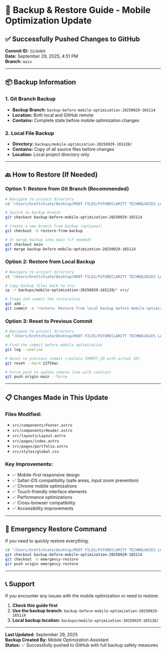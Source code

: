 # 🔄 Backup & Restore Guide - Mobile Optimization Update

## ✅ Successfully Pushed Changes to GitHub

**Commit ID:** `32c6d69`  
**Date:** September 29, 2025, 4:51 PM  
**Branch:** `main`

---

## 📦 Backup Information

### 1. **Git Branch Backup**
- **Backup Branch:** `backup-before-mobile-optimization-20250929-165114`
- **Location:** Both local and GitHub remote
- **Contains:** Complete state before mobile optimization changes

### 2. **Local File Backup**
- **Directory:** `backups/mobile-optimization-20250929-165128/`
- **Contains:** Copy of all source files before changes
- **Location:** Local project directory only

---

## 🔙 How to Restore (If Needed)

### Option 1: Restore from Git Branch (Recommended)
```bash
# Navigate to project directory
cd "/Users/brettchiate/Desktop/ROOT FILES/FUTURECLARITY TECHNOLOGIES LANDING"

# Switch to backup branch
git checkout backup-before-mobile-optimization-20250929-165114

# Create a new branch from backup (optional)
git checkout -b restore-from-backup

# Or merge backup into main (if needed)
git checkout main
git merge backup-before-mobile-optimization-20250929-165114
```

### Option 2: Restore from Local Backup
```bash
# Navigate to project directory
cd "/Users/brettchiate/Desktop/ROOT FILES/FUTURECLARITY TECHNOLOGIES LANDING"

# Copy backup files back to src/
cp -r backups/mobile-optimization-20250929-165128/* src/

# Stage and commit the restoration
git add .
git commit -m "restore: Restore from local backup before mobile optimization"
```

### Option 3: Reset to Previous Commit
```bash
# Navigate to project directory
cd "/Users/brettchiate/Desktop/ROOT FILES/FUTURECLARITY TECHNOLOGIES LANDING"

# Find the commit before mobile optimization
git log --oneline

# Reset to previous commit (replace COMMIT_ID with actual ID)
git reset --hard 12f54ac

# Force push to update remote (use with caution)
git push origin main --force
```

---

## 📋 Changes Made in This Update

### Files Modified:
- `src/components/Footer.astro`
- `src/components/Header.astro`
- `src/layouts/Layout.astro`
- `src/pages/index.astro`
- `src/pages/portfolio.astro`
- `src/styles/global.css`

### Key Improvements:
- ✅ Mobile-first responsive design
- ✅ Safari iOS compatibility (safe areas, input zoom prevention)
- ✅ Chrome mobile optimizations
- ✅ Touch-friendly interface elements
- ✅ Performance optimizations
- ✅ Cross-browser compatibility
- ✅ Accessibility improvements

---

## 🚨 Emergency Restore Command

If you need to quickly restore everything:

```bash
cd "/Users/brettchiate/Desktop/ROOT FILES/FUTURECLARITY TECHNOLOGIES LANDING"
git checkout backup-before-mobile-optimization-20250929-165114
git checkout -b emergency-restore
git push origin emergency-restore
```

---

## 📞 Support

If you encounter any issues with the mobile optimization or need to restore:

1. **Check this guide first**
2. **Use the backup branch:** `backup-before-mobile-optimization-20250929-165114`
3. **Local backup location:** `backups/mobile-optimization-20250929-165128/`

---

**Last Updated:** September 29, 2025  
**Backup Created By:** Mobile Optimization Assistant  
**Status:** ✅ Successfully pushed to GitHub with full backup safety measures
